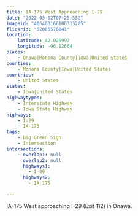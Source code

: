 ```yaml
---
title: IA-175 West Approaching I-29
date: "2022-05-02T07:25:53Z"
imageid: "406403166100313285"
flickrid: "52085576041"
location:
    latitude: 42.026997
    longitude: -96.12664
places:
    - Onawa|Monona County|Iowa|United States
counties:
    - Monona County|Iowa|United States
countries:
    - United States
states:
    - Iowa|United States
highwaytypes:
    - Interstate Highway
    - Iowa State Highway
highways:
    - I-29
    - IA-175
tags:
    - Big Green Sign
    - Intersection
intersections:
    - overlap1: null
      overlap2: null
      highways1:
        - I-29
      highways2:
        - IA-175

---
```

IA-175 West approaching I-29 (Exit 112) in Onawa.